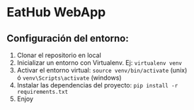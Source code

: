 # EatHub WebApp

## Configuración del entorno:

1. Clonar el repositorio en local
2. Inicializar un entorno con Virtualenv. Ej: `virtualenv venv`
3. Activar el entorno virtual: `source venv/bin/activate` (unix) ó `venv\Scripts\activate` (windows)
4. Instalar las dependencias del proyecto: `pip install -r requirements.txt`
5. Enjoy
